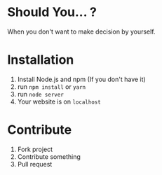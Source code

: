 # Should You... ?

When you don't want to make decision by yourself.

# Installation
1. Install Node.js and npm (If you don't have it)
2. run `npm install` or `yarn`
3. run `node server`
4. Your website is on `localhost`

# Contribute
1. Fork project
2. Contribute something
3. Pull request
